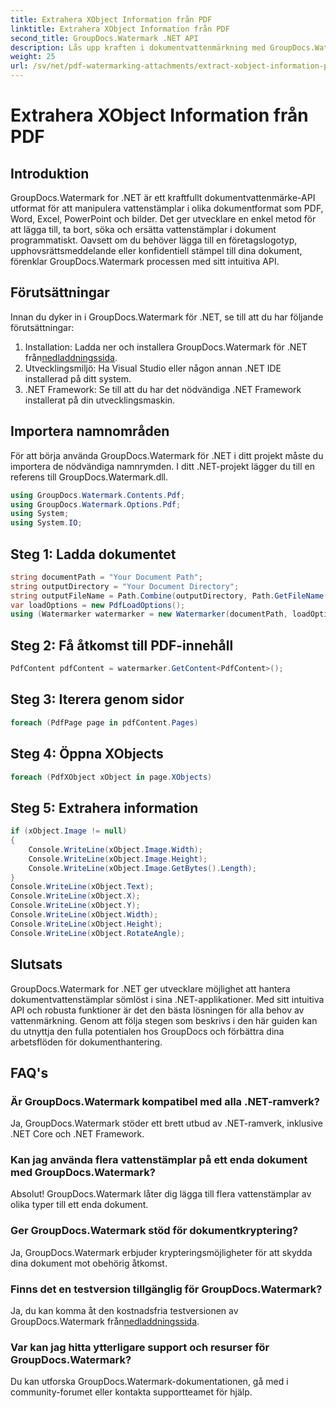 ```yaml
---
title: Extrahera XObject Information från PDF
linktitle: Extrahera XObject Information från PDF
second_title: GroupDocs.Watermark .NET API
description: Lås upp kraften i dokumentvattenmärkning med GroupDocs.Watermark för .NET. Hantera vattenstämplar sömlöst i PDF-filer, Word-dokument och bilder.
weight: 25
url: /sv/net/pdf-watermarking-attachments/extract-xobject-information-pdf/
---
```


# Extrahera XObject Information från PDF

## Introduktion
GroupDocs.Watermark for .NET är ett kraftfullt dokumentvattenmärke-API utformat för att manipulera vattenstämplar i olika dokumentformat som PDF, Word, Excel, PowerPoint och bilder. Det ger utvecklare en enkel metod för att lägga till, ta bort, söka och ersätta vattenstämplar i dokument programmatiskt. Oavsett om du behöver lägga till en företagslogotyp, upphovsrättsmeddelande eller konfidentiell stämpel till dina dokument, förenklar GroupDocs.Watermark processen med sitt intuitiva API.
## Förutsättningar
Innan du dyker in i GroupDocs.Watermark för .NET, se till att du har följande förutsättningar:
1. Installation: Ladda ner och installera GroupDocs.Watermark för .NET från[nedladdningssida](https://releases.groupdocs.com/Watermark/net/).
2. Utvecklingsmiljö: Ha Visual Studio eller någon annan .NET IDE installerad på ditt system.
3. .NET Framework: Se till att du har det nödvändiga .NET Framework installerat på din utvecklingsmaskin.

## Importera namnområden
För att börja använda GroupDocs.Watermark för .NET i ditt projekt måste du importera de nödvändiga namnrymden.
I ditt .NET-projekt lägger du till en referens till GroupDocs.Watermark.dll.
```csharp
using GroupDocs.Watermark.Contents.Pdf;
using GroupDocs.Watermark.Options.Pdf;
using System;
using System.IO;
```
## Steg 1: Ladda dokumentet
```csharp
string documentPath = "Your Document Path";
string outputDirectory = "Your Document Directory";
string outputFileName = Path.Combine(outputDirectory, Path.GetFileName(documentPath));
var loadOptions = new PdfLoadOptions();
using (Watermarker watermarker = new Watermarker(documentPath, loadOptions))
```
## Steg 2: Få åtkomst till PDF-innehåll
```csharp
PdfContent pdfContent = watermarker.GetContent<PdfContent>();
```
## Steg 3: Iterera genom sidor
```csharp
foreach (PdfPage page in pdfContent.Pages)
```
## Steg 4: Öppna XObjects
```csharp
foreach (PdfXObject xObject in page.XObjects)
```
## Steg 5: Extrahera information
```csharp
if (xObject.Image != null)
{
    Console.WriteLine(xObject.Image.Width);
    Console.WriteLine(xObject.Image.Height);
    Console.WriteLine(xObject.Image.GetBytes().Length);
}
Console.WriteLine(xObject.Text);
Console.WriteLine(xObject.X);
Console.WriteLine(xObject.Y);
Console.WriteLine(xObject.Width);
Console.WriteLine(xObject.Height);
Console.WriteLine(xObject.RotateAngle);
```

## Slutsats
GroupDocs.Watermark for .NET ger utvecklare möjlighet att hantera dokumentvattenstämplar sömlöst i sina .NET-applikationer. Med sitt intuitiva API och robusta funktioner är det den bästa lösningen för alla behov av vattenmärkning. Genom att följa stegen som beskrivs i den här guiden kan du utnyttja den fulla potentialen hos GroupDocs och förbättra dina arbetsflöden för dokumenthantering.
## FAQ's
### Är GroupDocs.Watermark kompatibel med alla .NET-ramverk?
Ja, GroupDocs.Watermark stöder ett brett utbud av .NET-ramverk, inklusive .NET Core och .NET Framework.
### Kan jag använda flera vattenstämplar på ett enda dokument med GroupDocs.Watermark?
Absolut! GroupDocs.Watermark låter dig lägga till flera vattenstämplar av olika typer till ett enda dokument.
### Ger GroupDocs.Watermark stöd för dokumentkryptering?
Ja, GroupDocs.Watermark erbjuder krypteringsmöjligheter för att skydda dina dokument mot obehörig åtkomst.
### Finns det en testversion tillgänglig för GroupDocs.Watermark?
 Ja, du kan komma åt den kostnadsfria testversionen av GroupDocs.Watermark från[nedladdningssida](https://releases.groupdocs.com/).
### Var kan jag hitta ytterligare support och resurser för GroupDocs.Watermark?
Du kan utforska GroupDocs.Watermark-dokumentationen, gå med i community-forumet eller kontakta supportteamet för hjälp.